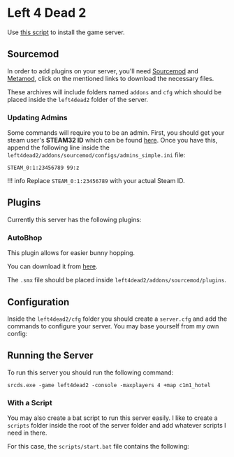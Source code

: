 # Left 4 Dead 2

Use [this script](https://github.com/moonstar-x/game-server-updater) to install the game server.

<script src="https://emgithub.com/embed-v2.js?target=https%3A%2F%2Fgithub.com%2Fmoonstar-x%2Fgame-server-updater%2Fblob%2Fmaster%2Flib%2Fservers%2Fl4d2.py&style=github&type=code&showBorder=on&showLineNumbers=on&showFileMeta=on&showFullPath=on&showCopy=on"></script>

## Sourcemod

In order to add plugins on your server, you'll need [Sourcemod](https://www.sourcemod.net/downloads.php?branch=stable) and [Metamod](https://www.sourcemm.net/downloads.php?branch=stable), click on the mentioned links to download the necessary files.

These archives will include folders named `addons` and `cfg` which should be placed inside the `left4dead2` folder of the server.

### Updating Admins

Some commands will require you to be an admin. First, you should get your steam user's **STEAM32 ID** which can be found [here](https://steamidfinder.com/). Once you have this, append the following line inside the `left4dead2/addons/sourcemod/configs/admins_simple.ini` file:

```text
STEAM_0:1:23456789 99:z
```

!!! info
    Replace `STEAM_0:1:23456789` with your actual Steam ID.

## Plugins

Currently this server has the following plugins:

### AutoBhop

This plugin allows for easier bunny hopping.

You can download it from [here](https://www.sourcemod.net/vbcompiler.php?file_id=107439).

The `.smx` file should be placed inside `left4dead2/addons/sourcemod/plugins`.

## Configuration

Inside the `left4dead2/cfg` folder you should create a `server.cfg` and add the commands to configure your server. You may base yourself from my own config:

<script src="https://emgithub.com/embed-v2.js?target=https%3A%2F%2Fgithub.com%2Fmoonstar-x%2Fserver-configs%2Fblob%2Fmaster%2Fl4d2%2Fserver.cfg&style=github&type=code&showBorder=on&showLineNumbers=on&showFileMeta=on&showFullPath=on&showCopy=on"></script>

## Running the Server

To run this server you should run the following command:

```text
srcds.exe -game left4dead2 -console -maxplayers 4 +map c1m1_hotel
```

### With a Script

You may also create a bat script to run this server easily. I like to create a `scripts` folder inside the root of the server folder and add whatever scripts I need in there.

For this case, the `scripts/start.bat` file contains the following:

<script src="https://emgithub.com/embed-v2.js?target=https%3A%2F%2Fgithub.com%2Fmoonstar-x%2Fserver-configs%2Fblob%2Fmaster%2Fl4d2%2Fstart.bat&style=github&type=code&showBorder=on&showLineNumbers=on&showFileMeta=on&showFullPath=on&showCopy=on"></script>
